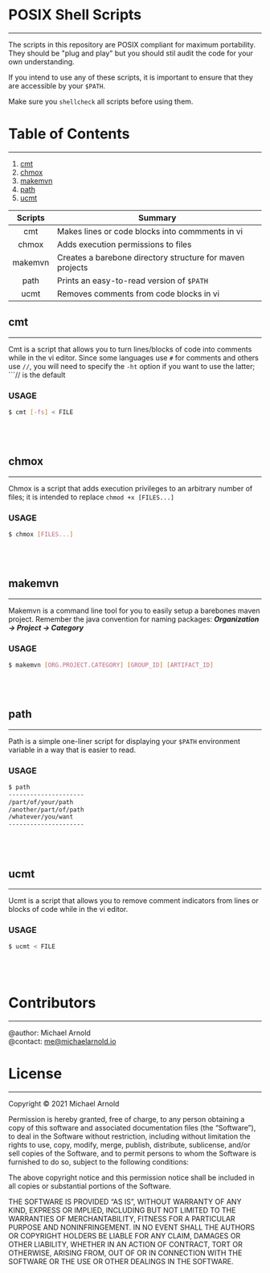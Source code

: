 # POSIX Shell Scripts
----
The scripts in this repository are POSIX compliant for maximum portability. They
should be "plug and play" but you should stil audit the code for your own
understanding.

If you intend to use any of these scripts, it is important to ensure that they
are accessible by your ```$PATH```.

Make sure you ```shellcheck``` all scripts before using them.


# Table of Contents
----
1. [cmt](#cmt)
1. [chmox](#chmox)
1. [makemvn](#makemvn)
1. [path](#path)
1. [ucmt](#ucmt)

|   Scripts   |   Summary
|   :-:       |   -
|   cmt       |   Makes lines or code blocks into commments in vi
|   chmox     |   Adds execution permissions to files
|   makemvn   |   Creates a barebone directory structure for maven projects
|   path      |   Prints an easy-to-read version of ```$PATH```
|   ucmt      |   Removes comments from code blocks in vi


## cmt
----
Cmt is a script that allows you to turn lines/blocks of code into comments while
in the vi editor. Since some languages use ```#``` for comments and others use
```//```, you will need to specify the ```-ht``` option if you want to use the
latter; ```// is the default

### USAGE
```sh
$ cmt [-fs] < FILE
```
<br><br>

## chmox
----
Chmox is a script that adds execution privileges to an arbitrary number of files;
it is intended to replace ```chmod +x [FILES...]```

### USAGE
```sh
$ chmox [FILES...]
```
<br><br>

## makemvn
----
Makemvn is a command line tool for you to easily setup a barebones maven
project. Remember the java convention for naming packages:
***Organization -> Project -> Category***

### USAGE
```sh
$ makemvn [ORG.PROJECT.CATEGORY] [GROUP_ID] [ARTIFACT_ID]
```
<br><br>

## path
----
Path is a simple one-liner script for displaying your ```$PATH``` environment
variable in a way that is easier to read.

### USAGE
```sh
$ path
---------------------
/part/of/your/path
/another/part/of/path
/whatever/you/want
---------------------
```
<br><br>

## ucmt
----
Ucmt is a script that allows you to remove comment indicators from lines or 
blocks of code while in the vi editor.

### USAGE
```sh
$ ucmt < FILE
```
<br><br>

# Contributors
----
@author: Michael Arnold \
@contact: me@michaelarnold.io


# License
----
Copyright © 2021 Michael Arnold

Permission is hereby granted, free of charge, to any person obtaining a copy of this software and associated documentation files (the “Software”), to deal in the Software without restriction, including without limitation the rights to use, copy, modify, merge, publish, distribute, sublicense, and/or sell copies of the Software, and to permit persons to whom the Software is furnished to do so, subject to the following conditions:

The above copyright notice and this permission notice shall be included in all copies or substantial portions of the Software.

THE SOFTWARE IS PROVIDED “AS IS”, WITHOUT WARRANTY OF ANY KIND, EXPRESS OR IMPLIED, INCLUDING BUT NOT LIMITED TO THE WARRANTIES OF MERCHANTABILITY, FITNESS FOR A PARTICULAR PURPOSE AND NONINFRINGEMENT. IN NO EVENT SHALL THE AUTHORS OR COPYRIGHT HOLDERS BE LIABLE FOR ANY CLAIM, DAMAGES OR OTHER LIABILITY, WHETHER IN AN ACTION OF CONTRACT, TORT OR OTHERWISE, ARISING FROM, OUT OF OR IN CONNECTION WITH THE SOFTWARE OR THE USE OR OTHER DEALINGS IN THE SOFTWARE.

